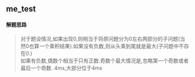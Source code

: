 ## me_test
#### 解题思路  

> 对于题设情况,如果出现0,则相当于将原问题分为0左右两部分的子问题(当然0也算一个乘积结果).如果没有负数,则从头乘到尾就是最大(子问题中不存在0.)<br>如果有负数,偶数个相当于只有正数.奇数个最大情况是,忽略第一个奇数或者最后一个奇数.
> 4ms,大部分位于4ms